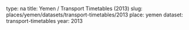 type: na
title: Yemen / Transport Timetables (2013)
slug: places/yemen/datasets/transport-timetables/2013
place: yemen
dataset: transport-timetables
year: 2013
